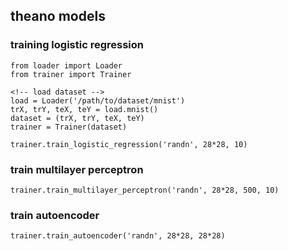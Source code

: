 ## theano models

### training logistic regression

```
from loader import Loader
from trainer import Trainer

<!-- load dataset -->
load = Loader('/path/to/dataset/mnist')
trX, trY, teX, teY = load.mnist()
dataset = (trX, trY, teX, teY)
trainer = Trainer(dataset)

trainer.train_logistic_regression('randn', 28*28, 10)
```

### train multilayer perceptron

```
trainer.train_multilayer_perceptron('randn', 28*28, 500, 10)
```

### train autoencoder

```
trainer.train_autoencoder('randn', 28*28, 28*28)
```
